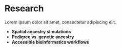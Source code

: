 <!-- src/content/en/research.md -->
# Research
Lorem ipsum dolor sit amet, consectetur adipiscing elit. 

- **Spatial ancestry simulations**  
- **Pedigree vs. genetic ancestry**  
- **Accessible bioinformatics workflows**

<!--
PROMPT: Expand on one research theme—e.g. “Our lab develops…”
-->
